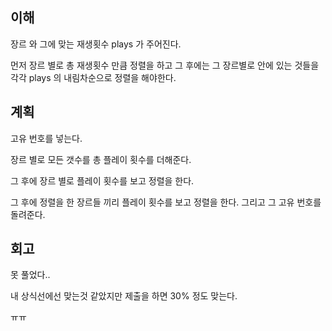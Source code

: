 ## 이해

장르 와 그에 맞는 재생횟수 plays 가 주어진다.

먼저 장르 별로 총 재생횟수 만큼 정렬을 하고 그 후에는 그 장르별로 안에 있는 것들을 각각 plays 의 내림차순으로 정렬을 해야한다.

## 계획 

고유 번호를 넣는다.

장르 별로 모든 갯수를 총 플레이 횟수를 더해준다.

그 후에 장르 별로 플레이 횟수를 보고 정렬을 한다.

그 후에 정렬을 한 장르들 끼리 플레이 횟수를 보고 정렬을 한다. 그리고 그 고유 번호를 돌려준다.

## 회고

못 풀었다..

내 상식선에선 맞는것 같았지만 제출을 하면 30% 정도 맞는다.

ㅠㅠ